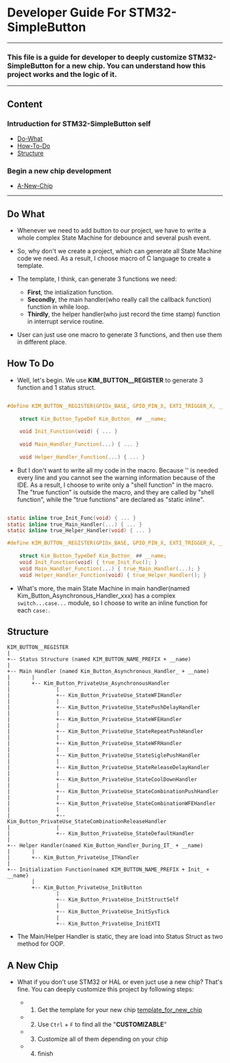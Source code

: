# Developer Guide For STM32-SimpleButton

---

### This file is a guide for developer to deeply customize STM32-SimpleButton for a new chip. You can understand how this project works and the logic of it.

---

## Content

### Intruduction for STM32-SimpleButton self
  * [Do-What](#do-what)
  * [How-To-Do](#how-to-do)
  * [Structure](#structure)
### Begin a new chip development
  * [A-New-Chip](#a-new-chip)

---

## Do What

* Whenever we need to add button to our project, we have to write a whole complex State Machine for debounce and several push event. 

* So, why don't we create a project, which can generate all State Machine code we need.
  As a result, I choose macro of C language to create a template.

* The template, I think, can generate 3 functions we need: 
  
  * **First**, the intialization function. 
  * **Secondly**, the main handler(who really call the callback function) function in while loop. 
  * **Thirdly**, the helper handler(who just record the time stamp) function in interrupt service routine.

* User can just use one macro to generate 3 functions, and then use them in different place.

## How To Do

* Well, let's begin. We use **KIM_BUTTON__REGISTER** to generate 3 function and 1 status struct.

```c

#define KIM_BUTTON__REGISTER(GPIOx_BASE, GPIO_PIN_X, EXTI_TRIGGER_X, __name)    \
                                                                                \
    struct Kim_Button_TypeDef Kim_Button_ ## __name;                            \
                                                                                \
    void Init_Function(void) { ... }                                            \
                                                                                \
    void Main_Handler_Function(...) { ... }                                     \
                                                                                \
    void Helper_Handler_Function(...) { ... }                                   \


```

* But I don't want to write all my code in the macro. Because '\' is needed every line and you cannot see the warning information because of the IDE. As a result, I choose to write only a "shell function" in the macro. The "true function" is outside the macro, and they are called by "shell function", while the "true functions" are declared as "static inline".

```c

static inline true_Init_Func(void) { ... }
static inline true_Main_Handler(...) { ... }
static inline true_Helper_Handler(void) { ... }

#define KIM_BUTTON__REGISTER(GPIOx_BASE, GPIO_PIN_X, EXTI_TRIGGER_X, __name)    \
                                                                                \
    struct Kim_Button_TypeDef Kim_Button_ ## __name;                            \
    void Init_Function(void) { true_Init_Fuc(); }                               \
    void Main_Handler_Function(...) { true_Main_Handler(...); }                 \
    void Helper_Handler_Function(void) { true_Helper_Handler(); }               \

```

* What's more, the main State Machine in main handler(named Kim_Button_Asynchronous_Handler_xxx) has a complex `switch...case...` module, so I choose to write an inline function for each `case:`.

## Structure

```
KIM_BUTTON__REGISTER
|
+-- Status Structure (named KIM_BUTTON_NAME_PREFIX + __name)
|
+-- Main Handler (named Kim_Button_Asynchronous_Handler_ + __name)
|       |
|       +-- Kim_Button_PrivateUse_AsynchronousHandler
|               |
|               +-- Kim_Button_PrivateUse_StateWFIHandler
|               |
|               +-- Kim_Button_PrivateUse_StatePushDelayHandler
|               |
|               +-- Kim_Button_PrivateUse_StateWFEHandler
|               |
|               +-- Kim_Button_PrivateUse_StateRepeatPushHandler
|               |
|               +-- Kim_Button_PrivateUse_StateWFRHandler
|               |
|               +-- Kim_Button_PrivateUse_StateSiglePushHandler
|               |
|               +-- Kim_Button_PrivateUse_StateReleaseDelayHandler
|               |
|               +-- Kim_Button_PrivateUse_StateCoolDownHandler
|               |
|               +-- Kim_Button_PrivateUse_StateCombinationPushHandler
|               |
|               +-- Kim_Button_PrivateUse_StateCombinationWFEHandler
|               |
|               +-- Kim_Button_PrivateUse_StateCombinationReleaseHandler
|               |
|               +-- Kim_Button_PrivateUse_StateDefaultHandler
|
+-- Helper Handler(named Kim_Button_Handler_During_IT_ + __name)
|       |
|       +-- Kim_Button_PrivateUse_ITHandler
|
+-- Initialization Function(named KIM_BUTTON_NAME_PREFIX + Init_ + __name)
        |
        +-- Kim_Button_PrivateUse_InitButton
                |
                +-- Kim_Button_PrivateUse_InitStructSelf
                |
                +-- Kim_Button_PrivateUse_InitSysTick
                |
                +-- Kim_Button_PrivateUse_InitEXTI
```

* The Main/Helper Handler is static, they are load into Status Struct as two method for OOP.
  
  
## A New Chip

* What if you don't use STM32 or HAL or even juct use a new chip? That's fine. You can deeply customize this project by following steps:

    * 1. Get the template for your new chip [template_for_new_chip](./template_newChip.h)

    * 2. Use `Ctrl` + `F` to find all the "__CUSTOMIZABLE__"

    * 3. Customize all of them depending on your chip
    
    * 4. finish


